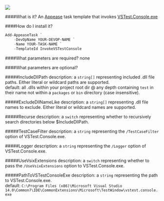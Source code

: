 ![](https://ci.appveyor.com/api/projects/status/qcsvd9rs60tb3lpt?svg=true)

####What is it?
An [Appease](http://appease.io) task template that invokes [VSTest.Console.exe](https://msdn.microsoft.com/en-us/library/jj155796.aspx)

####How do I install it?
```PowerShell
Add-AppeaseTask `
    -DevOpName YOUR-DEVOP-NAME `
    -Name YOUR-TASK-NAME `
    -TemplateId InvokeVSTestConsole
```

####What parameters are required?
none

####What parameters are optional?

#####IncludeDllPath
description: a `string[]` representing included .dll file paths. Either literal or wildcard paths are supported.  
default: all .dlls within your project root dir @ any depth containing `test` in their name not within a `packages` or `bin` directory (case insensitive).

#####ExcludeDllNameLike
description: a `string[]` representing .dll file names to exclude. Either literal or wildcard names are supported.

#####Recurse
description: a `switch` representing whether to recursively search directories below $IncludeDllPath.

#####TestCaseFilter
description: a `string` representing the `/TestCaseFilter` option of VSTest.Console.exe.

#####Logger
description: a `string` representing the `/Logger` option of VSTest.Console.exe.

#####UseVsixExtensions
description: a `switch` representing whether to pass the `/UseVsixExtensions` option to VSTest.Console.exe.

#####PathToVSTestConsoleExe
description: a `string` representing the path to VSTest.Console.exe.  
default: `C:\Program Files (x86)\Microsoft Visual Studio 14.0\Common7\IDE\CommonExtensions\Microsoft\TestWindow\vstest.console.exe`
